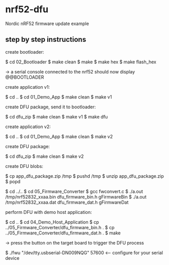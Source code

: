 # nrf52-dfu
Nordic nRF52 firmware update example


step by step instructions
-------------------------

create bootloader:

$ cd 02_Bootloader
$ make clean
$ make
$ make hex
$ make flash_hex

-> a serial console connected to the nrf52 should now display @@BOOTLOADER


create application v1:

$ cd ..
$ cd 01_Demo_App
$ make clean
$ make v1


create DFU package, send it to bootloader:

$ cd dfu_zip
$ make clean
$ make v1
$ make dfu


create application v2:

$ cd ..
$ cd 01_Demo_App
$ make clean
$ make v2


create DFU package:

$ cd dfu_zip
$ make clean
$ make v2


create DFU blobs:

$ cp app_dfu_package.zip /tmp
$ pushd /tmp
$ unzip app_dfu_package.zip
$ popd

$ cd ../..
$ cd 05_Firmware_Converter
$ gcc fwconvert.c
$ ./a.out /tmp/nrf52832_xxaa.bin dfu_firmware_bin.h gFirmwareBin
$ ./a.out /tmp/nrf52832_xxaa.dat dfu_firmware_dat.h gFirmwareDat


perform DFU with demo host application:

$ cd ..
$ cd 04_Demo_Host_Application
$ cp ../05_Firmware_Converter/dfu_firmware_bin.h .
$ cp ../05_Firmware_Converter/dfu_firmware_dat.h .
$ make

-> press the button on the target board to trigger the DFU process

$ ./fwu "/dev/tty.usbserial-DN009NQG" 57600  <-- configure for your serial device
